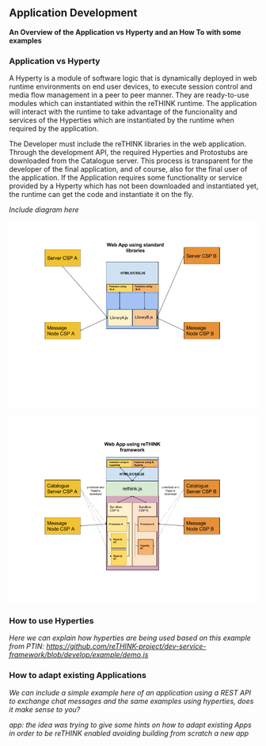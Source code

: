 Application Development
-----------------------

**An Overview of the Application vs Hyperty and an How To with some examples**

### Application vs Hyperty

A Hyperty is a module of software logic that is dynamically deployed in web runtime environments on end user devices, to execute session control and media flow management in a peer to peer manner. They are ready-to-use modules which can instantiated within the reTHINK runtime. The application will interact with the runtime to take advantage of the funcionality and services of the Hyperties which are instantiated by the runtime when required by the application.

The Developer must include the reTHINK libraries in the web application. Through the development API, the required Hyperties and Protostubs are downloaded from the Catalogue server. This process is transparent for the developer of the final application, and of course, also for the final user of the application. If the Application requires some functionality or service provided by a Hyperty which has not been downloaded and instantiated yet, the runtime can get the code and instantiate it on the fly.

*Include diagram here*

![Standar App Diagram](standard_app_diagrams.png)

![reTHINK App Diagram](hyperty_app_diagrams.png)

### How to use Hyperties

*Here we can explain how hyperties are being used based on this example from PTIN: https://github.com/reTHINK-project/dev-service-framework/blob/develop/example/demo.js*

### How to adapt existing Applications

*We can include a simple example here of an application using a REST API to exchange chat messages and the same examples using hyperties, does it make sense to you?*

*app: the idea was trying to give some hints on how to adapt existing Apps in order to be reTHINK enabled avoiding building from scratch a new app*
